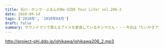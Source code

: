 ```yaml
---
title: 石川・ホンマ・ぶるんのBe-SIDE Your Life! vol.206-2
date: 2010-04-14
tags: ['2010年', '2010年04月']
draft: false
summary: サウンドマンで買えるアイスを愛食しているホンマさん・・・今日は「たいやきアイス」を食していました。NAMAE
---
```


http://project-phi.ddo.jp/ishikawa/ishikawa206_2.mp3
